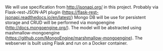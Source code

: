 We will use specification from http://jsonapi.org/ in this project. Probably via Flask-rest-JSON-API plugin (https://flask-rest-jsonapi.readthedocs.io/en/latest/)
Mongo DB will be use for persistent storage and CRUD will be performed via mongoengine (http://docs.mongoengine.org/). The model will be abstracted using mashmallow-mongoengine (https://github.com/MongoEngine/marshmallow-mongoengine). The webserver is built using Flask and run on a Docker container.
